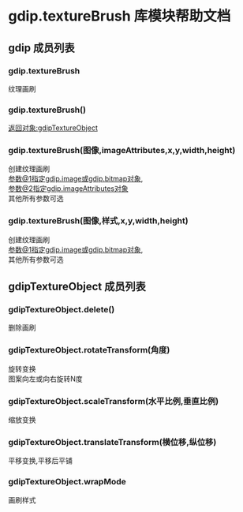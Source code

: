 # gdip.textureBrush 库模块帮助文档

<a id="gdip"></a>
## gdip 成员列表


<a id="gdip.textureBrush"></a>
### gdip.textureBrush 
 纹理画刷

<a id="gdip.textureBrush"></a>
### gdip.textureBrush() 
 [返回对象:gdipTextureObject](#gdipTextureObject)

<a id="gdip.textureBrush"></a>
### gdip.textureBrush(图像,imageAttributes,x,y,width,height) 
 创建纹理画刷  
参数@1指定gdip.image或gdip.bitmap对象,  
参数@2指定gdip.imageAttributes对象  
其他所有参数可选

<a id="gdip.textureBrush"></a>
### gdip.textureBrush(图像,样式,x,y,width,height) 
 创建纹理画刷  
参数@1指定gdip.image或gdip.bitmap对象,  
其他所有参数可选

<a id="gdipTextureObject"></a>
## gdipTextureObject 成员列表


<a id="gdipTextureObject.delete"></a>
### gdipTextureObject.delete() 
 删除画刷

<a id="gdipTextureObject.rotateTransform"></a>
### gdipTextureObject.rotateTransform(角度) 
 旋转变换  
图案向左或向右旋转N度

<a id="gdipTextureObject.scaleTransform"></a>
### gdipTextureObject.scaleTransform(水平比例,垂直比例) 
 缩放变换

<a id="gdipTextureObject.translateTransform"></a>
### gdipTextureObject.translateTransform(横位移,纵位移) 
 平移变换,平移后平铺

<a id="gdipTextureObject.wrapMode"></a>
### gdipTextureObject.wrapMode 
 画刷样式
